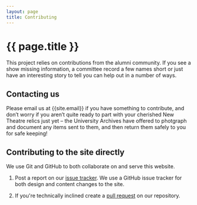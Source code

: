 ```yaml
---
layout: page
title: Contributing
---
```


# {{ page.title }}

This project relies on contributions from the alumni community. If you see a show missing information, a committee record a few names short or just have an interesting story to tell you can help out in a number of ways.

## Contacting us

Please email us at {{site.email}} if you have something to contribute, and don’t worry if you aren’t quite ready to part with your cherished New Theatre relics just yet – the University Archives have offered to photgraph and document any items sent to them, and then return them safely to you for safe keeping!

## Contributing to the site directly

We use Git and GitHub to both collaborate on and serve this website.

1. Post a report on our [issue tracker](https://github.com/newtheatre/history-project/issues). We use a GitHub issue tracker for both design and content changes to the site.

2. If you're technically inclined create a [pull request](https://github.com/newtheatre/history-project/compare) on our repository.

